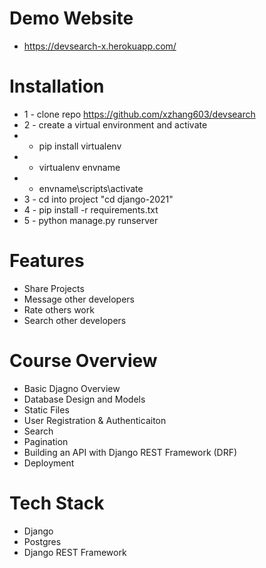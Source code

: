 # Demo Website
* https://devsearch-x.herokuapp.com/


# Installation
* 1 - clone repo https://github.com/xzhang603/devsearch
* 2 - create a virtual environment and activate
*  - pip install virtualenv
*  - virtualenv envname
*  - envname\scripts\activate
* 3 - cd into project "cd django-2021"
* 4 - pip install -r requirements.txt
* 5 - python manage.py runserver



# Features
* Share Projects
* Message other developers
* Rate others work
* Search other developers

# Course Overview
* Basic Djagno Overview
* Database Design and Models
* Static Files
* User Registration & Authenticaiton
* Search
* Pagination
* Building an API with Django REST Framework (DRF)
* Deployment

# Tech Stack
* Django
* Postgres
* Django REST Framework

